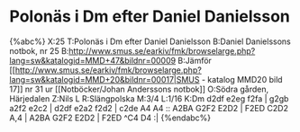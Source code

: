 # Polonäs i Dm efter Daniel Danielsson

{%abc%}
X:25
T:Polonäs i Dm efter Daniel Danielsson
B:Daniel Danielssons notbok, nr 25
B:http://www.smus.se/earkiv/fmk/browselarge.php?lang=sw&katalogid=MMD+47&bildnr=00009
B:Jämför [[http://www.smus.se/earkiv/fmk/browselarge.php?lang=sw&katalogid=MMD+20&bildnr=00017|SMUS - katalog MMD20 bild 17]] nr 31 ur [[Notböcker/Johan Anderssons notbok]]
O:Södra gården, Härjedalen
Z:Nils L
R:Slängpolska
M:3/4
L:1/16
K:Dm
d2df e2eg f2fa | g2gb a2f2 e2c2 | d2df e2a2 f2d2 | c2de A4 A4 ::
A2BA G2F2 E2D2 | F2ED C2D2 A,4 | A2BA G2F2 E2D2 | F2ED ^C4 D4 :|
{%endabc%}
